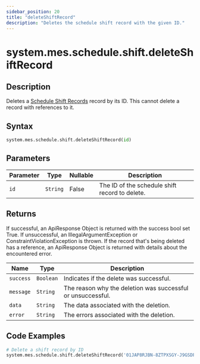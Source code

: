 ```yaml
---
sidebar_position: 20
title: "deleteShiftRecord"
description: "Deletes the schedule shift record with the given ID."
---
```


# system.mes.schedule.shift.deleteShiftRecord

## Description

Deletes a [Schedule Shift Records](../../data-model/schedule-shift-model/schedule-shift-record) record by its ID.
This cannot delete a record with references to it.

## Syntax

```python
system.mes.schedule.shift.deleteShiftRecord(id)
```

## Parameters

| Parameter | Type     | Nullable | Description                                    |
|-----------|----------|----------|------------------------------------------------|
| `id`      | `String` | False    | The ID of the schedule shift record to delete. |

## Returns

If successful, an ApiResponse Object is returned with the success bool set True. If unsuccessful, an
IllegalArgumentException or ConstraintViolationException is thrown.
If the record that's being deleted has a reference, an ApiResponse Object is returned with details about the encountered
error.

| Name      | Type      | Description                                                 |
|-----------|-----------|-------------------------------------------------------------|
| `success` | `Boolean` | Indicates if the delete was successful.                     |
| `message` | `String`  | The reason why the deletion was successful or unsuccessful. |
| `data`    | `String`  | The data associated with the deletion.                      |
| `error`   | `String`  | The errors associated with the deletion.                    |

## Code Examples

```python
# Delete a shift record by ID
system.mes.schedule.shift.deleteShiftRecord('01JAP8RJBN-8ZTPXSGY-J9GSDPE1')
```
